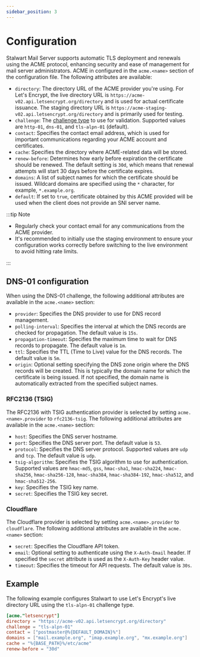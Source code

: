 ```yaml
---
sidebar_position: 3
---
```


# Configuration

Stalwart Mail Server supports automatic TLS deployment and renewals using the ACME protocol, enhancing security and ease of management for mail server administrators. ACME in configured in the `acme.<name>` section of the configuration file. The following attributes are available:

- `directory`: The directory URL of the ACME provider you're using. For Let's Encrypt, the live directory URL is `https://acme-v02.api.letsencrypt.org/directory` and is used for actual certificate issuance. The staging directory URL is `https://acme-staging-v02.api.letsencrypt.org/directory` and is primarily used for testing. 
- `challenge`: The [challenge type](/docs/server/tls/acme/challenges) to use for validation. Supported values are `http-01`, `dns-01`, and `tls-alpn-01` (default).
- `contact`: Specifies the contact email address, which is used for important communications regarding your ACME account and certificates. 
- `cache`: Specifies the directory where ACME-related data will be stored. 
- `renew-before`: Determines how early before expiration the certificate should be renewed. The default setting is `30d`, which means that renewal attempts will start 30 days before the certificate expires.
- `domains`: A list of subject names for which the certificate should be issued. Wildcard domains are specified using the `*` character, for example, `*.example.org`.
- `default`: If set to `true`, certificate obtained by this ACME provided will be used when the client does not provide an SNI server name.

:::tip Note

- Regularly check your contact email for any communications from the ACME provider.
- It's recommended to initially use the staging environment to ensure your configuration works correctly before switching to the live environment to avoid hitting rate limits.

:::

## DNS-01 configuration

When using the DNS-01 challenge, the following additional attributes are available in the `acme.<name>` section:

- `provider`: Specifies the DNS provider to use for DNS record management.
- `polling-interval`: Specifies the interval at which the DNS records are checked for propagation. The default value is `15s`.
- `propagation-timeout`: Specifies the maximum time to wait for DNS records to propagate. The default value is `1m`.
- `ttl`: Specifies the TTL (Time to Live) value for the DNS records. The default value is `5m`.
- `origin`: Optional setting specifying the DNS zone origin where the DNS records will be created. This is typically the domain name for which the certificate is being issued. If not specified, the domain name is automatically extracted from the specified subject names.

### RFC2136 (TSIG)

The RFC2136 with TSIG authentication provider is selected by setting `acme.<name>.provider` to `rfc2136-tsig`. The following additional attributes are available in the `acme.<name>` section:

- `host`: Specifies the DNS server hostname.
- `port`: Specifies the DNS server port. The default value is `53`.
- `protocol`: Specifies the DNS server protocol. Supported values are `udp` and `tcp`. The default value is `udp`.
- `tsig-algorithm`: Specifies the TSIG algorithm to use for authentication. Supported values are `hmac-md5`, `gss`, `hmac-sha1`, `hmac-sha224`, `hmac-sha256`, `hmac-sha256-128`, `hmac-sha384`, `hmac-sha384-192`, `hmac-sha512`, and `hmac-sha512-256`.
- `key`: Specifies the TSIG key name.
- `secret`: Specifies the TSIG key secret.

### Cloudflare

The Cloudflare provider is selected by setting `acme.<name>.provider` to `cloudflare`. The following additional attributes are available in the `acme.<name>` section:

- `secret`: Specifies the Cloudflare API token.
- `email`: Optional setting to authenticate using the `X-Auth-Email` header. If specified the `secret` attribute is used as the `X-Auth-Key` header value.
- `timeout`: Specifies the timeout for API requests. The default value is `30s`.

## Example

The following example configures Stalwart to use Let's Encrypt's live directory URL using the `tls-alpn-01` challenge type.
```toml
[acme."letsencrypt"]
directory = "https://acme-v02.api.letsencrypt.org/directory"
challenge = "tls-alpn-01"
contact = ["postmaster@%{DEFAULT_DOMAIN}%"]
domains = ["mail.example.org", "imap.example.org", "mx.example.org"]
cache = "%{BASE_PATH}%/etc/acme"
renew-before = "30d"
```
